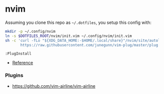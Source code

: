# nvim

Assuming you clone this repo as `~/.dotfiles`, you setup this config with:

```bash
mkdir -p ~/.config/nvim
ln -s $DOTFILES_ROOT/nvim/init.vim ~/.config/nvim/init.vim
sh -c 'curl -fLo "${XDG_DATA_HOME:-$HOME/.local/share}"/nvim/site/autoload/plug.vim --create-dirs \
       https://raw.githubusercontent.com/junegunn/vim-plug/master/plug.vim'
```

`:PlugInstall`

* [Reference](https://github.com/junegunn/vim-plug)

### Plugins
* https://github.com/vim-airline/vim-airline
